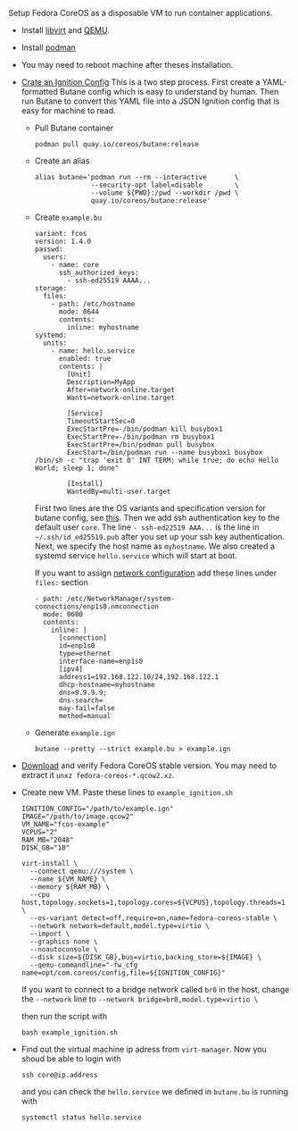 Setup Fedora CoreOS as a disposable VM to run container applications.

- Install [libvirt](https://wiki.archlinux.org/title/Libvirt) and [QEMU](https://wiki.archlinux.org/title/QEMU).
- Install [podman](https://wiki.archlinux.org/title/Podman)
- You may need to reboot machine after theses installation.
- [Crate an Ignition Config](https://docs.fedoraproject.org/en-US/fedora-coreos/producing-ign/)
  This is a two step process. First create a YAML-formatted Butane config which is easy to understand by human.
  Then run Butane to convert this YAML file into a JSON Ignition config that is easy for machine to read.
  - Pull Butane container
    ```
    podman pull quay.io/coreos/butane:release
    ```
  - Create an alias
    ```
    alias butane='podman run --rm --interactive       \
                  --security-opt label=disable        \
                  --volume ${PWD}:/pwd --workdir /pwd \
                  quay.io/coreos/butane:release'
    ```
  - Create `example.bu`
    ```
    variant: fcos
    version: 1.4.0
    passwd:
      users:
        - name: core
          ssh_authorized_keys:
            - ssh-ed25519 AAAA...
    storage:
      files:
        - path: /etc/hostname
          mode: 0644
          contents:
            inline: myhostname
    systemd:
      units:
        - name: hello.service
          enabled: true
          contents: |
            [Unit]
            Description=MyApp
            After=network-online.target
            Wants=network-online.target

            [Service]
            TimeoutStartSec=0
            ExecStartPre=-/bin/podman kill busybox1
            ExecStartPre=-/bin/podman rm busybox1
            ExecStartPre=/bin/podman pull busybox
            ExecStart=/bin/podman run --name busybox1 busybox /bin/sh -c "trap 'exit 0' INT TERM; while true; do echo Hello World; sleep 1; done"

            [Install]
            WantedBy=multi-user.target
    ```
    First two lines are the OS variants and specification version for butane config, see [this](https://coreos.github.io/butane/specs/).
    Then we add ssh authentication key to the default user `core`. The line `- ssh-ed22519 AAA...` is the line in `~/.ssh/id_ed25519.pub` after you set up your ssh key authentication.
    Next, we specify the host name as `myhostname`.
    We also created a systemd service `hello.service` which will start at boot.
    
    If you want to assign [network configuration](https://docs.fedoraproject.org/en-US/fedora-coreos/sysconfig-network-configuration/) add these lines under `files:` section
    ```
    - path: /etc/NetworkManager/system-connections/enp1s0.nmconnection
      mode: 0600
      contents:
        inline: |
          [connection]
          id=enp1s0
          type=ethernet
          interface-name=enp1s0
          [ipv4]
          address1=192.168.122.10/24,192.168.122.1
          dhcp-hostname=myhostname
          dns=9.9.9.9;
          dns-search=
          may-fail=false
          method=manual
    ```
  - Generate `example.ign`
    ```
    butane --pretty --strict example.bu > example.ign
    ```
- [Download](https://getfedora.org/en/coreos/download) and verify Fedora CoreOS stable version.
  You may need to extract it `unxz fedora-coreos-*.qcow2.xz`.
- Create new VM. Paste these lines to `example_ignition.sh`
  ```
  IGNITION_CONFIG="/path/to/example.ign"
  IMAGE="/path/to/image.qcow2"
  VM_NAME="fcos-example"
  VCPUS="2"
  RAM_MB="2048"
  DISK_GB="10"
  
  virt-install \
    --connect qemu:///system \
    --name ${VM_NAME} \
    --memory ${RAM_MB} \
    --cpu host,topology.sockets=1,topology.cores=${VCPUS},topology.threads=1 \
    --os-variant detect=off,require=on,name=fedora-coreos-stable \
    --network network=default,model.type=virtio \
    --import \
    --graphics none \
    --noautoconsole \
    --disk size=${DISK_GB},bus=virtio,backing_store=${IMAGE} \
    --qemu-commandline="-fw_cfg name=opt/com.coreos/config,file=${IGNITION_CONFIG}"
  ```
  If you want to connect to a bridge network called `br0` in the host, change the `--network` line to 
  `--network bridge=br0,model.type=virtio \`
  
  then run the script with
  ```
  bash example_ignition.sh
  ```
- Find out the virtual machine ip adress from `virt-manager`. Now you shoud be able to login with
  ```
  ssh core@ip.address
  ```
  and you can check the `hello.service` we defined in `butane.bu` is running with
  ```
  systemctl status hello.service
  ```
